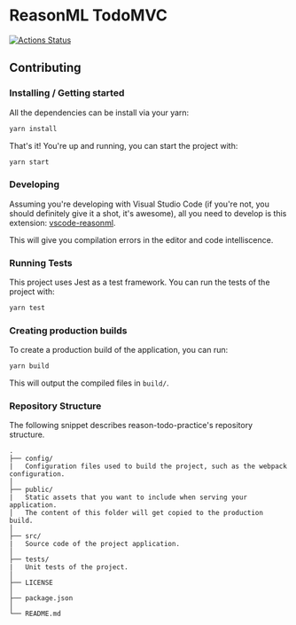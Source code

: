 # ReasonML TodoMVC 

[![Actions Status](https://github.com//reason-todo-practice/workflows/CI/badge.svg)](https://github.com//reason-todo-practice/actions)

## Contributing

### Installing / Getting started

All the dependencies can be install via your yarn:

```bash
yarn install
```

That's it! You're up and running, you can start the project with:

```bash
yarn start
```

### Developing

Assuming you're developing with Visual Studio Code (if you're not, you should definitely give it a shot, it's awesome), all you need to develop is this extension: [vscode-reasonml](https://github.com/reasonml-editor/vscode-reasonml).

This will give you compilation errors in the editor and code intelliscence.

### Running Tests

This project uses Jest as a test framework. You can run the tests of the project with:

```bash
yarn test
```

### Creating production builds

To create a production build of the application, you can run:

```bash
yarn build
```

This will output the compiled files in `build/`.

### Repository Structure

The following snippet describes reason-todo-practice's repository structure.

```text
.
├── config/
|   Configuration files used to build the project, such as the webpack configuration.
│
├── public/
|   Static assets that you want to include when serving your application. 
│   The content of this folder will get copied to the production build.
│
├── src/
|   Source code of the project application.
│
├── tests/
|   Unit tests of the project.
│
├── LICENSE
│
├── package.json
│
└── README.md
```
